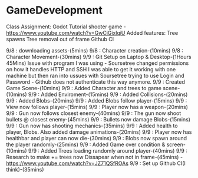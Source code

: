 # GameDevelopment

Class Assignment: Godot Tutorial shooter game - https://www.youtube.com/watch?v=GwCiGixlqiU
    Added features:
        Tree spawns
        Tree removal out of frame
        Github CI

9/8 : downloading assets-(5mins)
9/8 : Character creation-(10mins)
9/8 : Character Movement-(30mins)
9/9 : Git Setup on Laptop & Desktop-(1Hours 45Mins)
        Issue with program I was using - Soursetree changed permissions on how it handles HTTP and SSH
        I was able to get it working with one machine but then ran into ussues with Soursetree trying to
        use Login and Password - Github does not authenticate this way anymore.
9/9 : Created Game Scene-(10mins)
9/9 : Added Character and trees to game scene-(10mins)
9/9 : Added Enviroment-(15mins)
9/9 : Added Collisions-(20mins)
9/9 : Added Blobs-(20mins)
9/9 : Added Blobs follow player-(15mins)
9/9 : View now follows player-(15mins)
9/9 : Player now has a weapon-(20mins)
9/9 : Gun now follows closest enemy-(40mins)
9/9 : The gun now shoot bullets @ closest enemy-(45mins)
9/9 : Bullets now damage Blobs-(15mins)
9/9 : Gun now has shooting mechanics-(35mins)
9/9 : Added health to player, Blobs. Also added damage animations-(20mins)
9/9 : Player now has healthbar and player can now die-(30mins)
9/9 : Blobs now spawn around the player randomly-(25mins)
9/9 : Added Game over condition & screen-(10mins)
9/9 : Added Trees loading randomly around player-(40mins)
9/9 : Research to make += trees now Dissapear when not in frame-(45mins) - https://www.youtube.com/watch?v=JZ71QSfROAs
9/9 : Set up Github CI(I think)-(35mins)

